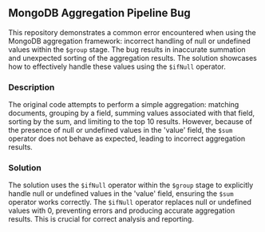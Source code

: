 ## MongoDB Aggregation Pipeline Bug

This repository demonstrates a common error encountered when using the MongoDB aggregation framework:  incorrect handling of null or undefined values within the `$group` stage. The bug results in inaccurate summation and unexpected sorting of the aggregation results.  The solution showcases how to effectively handle these values using the `$ifNull` operator.

### Description
The original code attempts to perform a simple aggregation: matching documents, grouping by a field, summing values associated with that field, sorting by the sum, and limiting to the top 10 results. However, because of the presence of null or undefined values in the 'value' field, the `$sum` operator does not behave as expected, leading to incorrect aggregation results. 

### Solution
The solution uses the `$ifNull` operator within the `$group` stage to explicitly handle null or undefined values in the 'value' field, ensuring the `$sum` operator works correctly. The `$ifNull` operator replaces null or undefined values with 0, preventing errors and producing accurate aggregation results. This is crucial for correct analysis and reporting. 